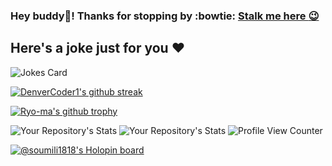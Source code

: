 ### Hey buddy👋! Thanks for stopping by :bowtie: [Stalk me here :wink: ](https://linktr.ee/soumili1818)
## Here's a joke just for you :heart: 
![Jokes Card](https://readme-jokes.vercel.app/api)




[![DenverCoder1's github streak](https://github-readme-streak-stats.herokuapp.com/?user=soumili1818&theme=blue-green)](https://github.com/DenverCoder1/github-readme-streak-stats)

[![Ryo-ma's github trophy](https://github-profile-trophy.vercel.app/?username=soumili1818&row=1)](https://github.com/ryo-ma/github-profile-trophy)  

![Your Repository's Stats](https://github-readme-stats.vercel.app/api?username=soumili1818&show_icons=true) ![Your Repository's Stats](https://github-readme-stats.vercel.app/api/top-langs/?username=soumili1818&theme=blue-green) ![Profile View Counter](https://komarev.com/ghpvc/?username=soumili1818)


[![@soumili1818's Holopin board](https://holopin.me/soumili1818)](https://holopin.io/@soumili1818)





<!--
**Soumili1818/Soumili1818** is a ✨ _special_ ✨ repository because its `README.md` (this file) appears on your GitHub profile.

Here are some ideas to get you started:

- 🔭 I’m currently working on ...
- 🌱 I’m currently learning ...
- 👯 I’m looking to collaborate on ...
- 🤔 I’m looking for help with ...
- 💬 Ask me about ...
- 📫 How to reach me: ...
- 😄 Pronouns: ...
- ⚡ Fun fact: ...
-->
